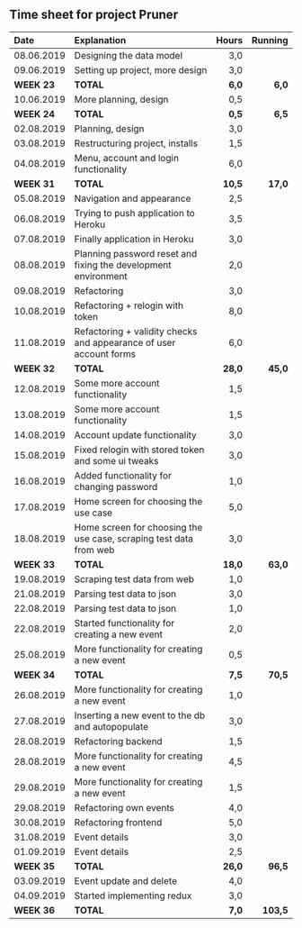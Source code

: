 ## Time sheet for project Pruner

| Date          | Explanation                                                        | Hours     | Running   |
| :------------ |:-------------------------------------------------------------------| ---------:| ---------:|
| 08.06.2019    | Designing the data model                                           |     3,0   |           |
| 09.06.2019    | Setting up project, more design                                    |     3,0   |           |
| **WEEK 23**   | **TOTAL**                                                          |   **6,0** |   **6,0** |
| 10.06.2019    | More planning, design                                              |     0,5   |           |
| **WEEK 24**   | **TOTAL**                                                          |   **0,5** |   **6,5** |
| 02.08.2019    | Planning, design                                                   |     3,0   |           |
| 03.08.2019    | Restructuring project, installs                                    |     1,5   |           |
| 04.08.2019    | Menu, account and login functionality                              |     6,0   |           |
| **WEEK 31**   | **TOTAL**                                                          |  **10,5** |  **17,0** |
| 05.08.2019    | Navigation and appearance                                          |     2,5   |           |
| 06.08.2019    | Trying to push application to Heroku                               |     3,5   |           |
| 07.08.2019    | Finally application in Heroku                                      |     3,0   |           |
| 08.08.2019    | Planning password reset and fixing the development environment     |     2,0   |           |
| 09.08.2019    | Refactoring                                                        |     3,0   |           |
| 10.08.2019    | Refactoring + relogin with token                                   |     8,0   |           |
| 11.08.2019    | Refactoring + validity checks and appearance of user account forms |     6,0   |           |
| **WEEK 32**   | **TOTAL**                                                          |  **28,0** |  **45,0** |
| 12.08.2019    | Some more account functionality                                    |     1,5   |           |
| 13.08.2019    | Some more account functionality                                    |     1,5   |           |
| 14.08.2019    | Account update functionality                                       |     3,0   |           |
| 15.08.2019    | Fixed relogin with stored token and some ui tweaks                 |     3,0   |           |
| 16.08.2019    | Added functionality for changing password                          |     1,0   |           |
| 17.08.2019    | Home screen for choosing the use case                              |     5,0   |           |
| 18.08.2019    | Home screen for choosing the use case, scraping test data from web |     3,0   |           |
| **WEEK 33**   | **TOTAL**                                                          |  **18,0** |  **63,0** |
| 19.08.2019    | Scraping test data from web                                        |     1,0   |           |
| 21.08.2019    | Parsing test data to json                                          |     3,0   |           |
| 22.08.2019    | Parsing test data to json                                          |     1,0   |           |
| 22.08.2019    | Started functionality for creating a new event                     |     2,0   |           |
| 25.08.2019    | More functionality for creating a new event                        |     0,5   |           |
| **WEEK 34**   | **TOTAL**                                                          |   **7,5** |  **70,5** |
| 26.08.2019    | More functionality for creating a new event                        |     1,0   |           |
| 27.08.2019    | Inserting a new event to the db and autopopulate                   |     3,0   |           |
| 28.08.2019    | Refactoring backend                                                |     1,5   |           |
| 28.08.2019    | More functionality for creating a new event                        |     4,5   |           |
| 29.08.2019    | More functionality for creating a new event                        |     1,5   |           |
| 29.08.2019    | Refactoring own events                                             |     4,0   |           |
| 30.08.2019    | Refactoring frontend                                               |     5,0   |           |
| 31.08.2019    | Event details                                                      |     3,0   |           |
| 01.09.2019    | Event details                                                      |     2,5   |           |
| **WEEK 35**   | **TOTAL**                                                          |  **26,0** |  **96,5** |
| 03.09.2019    | Event update and delete                                            |     4,0   |           |
| 04.09.2019    | Started implementing redux                                         |     3,0   |           |
| **WEEK 36**   | **TOTAL**                                                          |   **7,0** | **103,5** |

